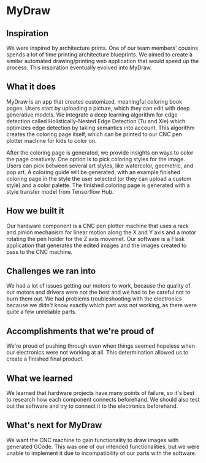 # MyDraw

## Inspiration

We were inspired by architecture prints. One of our team members' cousins spends a lot of time printing architecture blueprints. We aimed to create a similar automated drawing/printing web application that would speed up the process. This inspiration eventually evolved into MyDraw.

## What it does

MyDraw is an app that creates customized, meaningful coloring book pages. Users start by uploading a picture, which they can edit with deep generative models. We integrate a deep learning algorithm for edge detection called Holistically-Nested Edge Detection (Tu and Xie) which optimizes edge detection by taking semantics into account. This algorithm creates the coloring page itself, which can be printed to our CNC pen plotter machine for kids to color on.

After the coloring page is generated, we provide insights on ways to color the page creatively. One option is to pick coloring styles for the image. Users can pick between several art styles, like watercolor, 
geometric, and pop art. A coloring guide will be generated, with an example finished coloring page in the style the user selected (or they can upload a custom style) and a color palette. The finished coloring page is generated with a style transfer model from Tensorflow Hub.

## How we built it

Our hardware component is a CNC pen plotter machine that uses a rack and pinion mechanism for linear motion along the X and Y axis and a motor rotating the pen holder for the Z axis movemet. Our software is a Flask application that generates the edited images and the images created to pass to the CNC machine.

## Challenges we ran into

We had a lot of issues getting our motors to work, because the quality of our motors and drivers were not the best and we had to be careful not to burn them out. We had problems troubleshooting with the electronics because we didn't know exactly which part was not working, as there were quite a few unreliable parts.

## Accomplishments that we're proud of

We're proud of pushing through even when things seemed hopeless when our electronics were not working at all. This determination allowed us to create a finished final product.

## What we learned

We learned that hardware projects have many points of failure, so it's best to research how each component connects beforehand. We should also test out the software and try to connect it to the electronics beforehand.

## What's next for MyDraw

We want the CNC machine to gain functionality to draw images with generated GCode. This was one of our intended functionalities, but we were unable to implement it due to incompatibility of our parts with the software.
